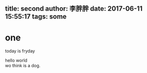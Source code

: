 title: second
author: 李胖胖
date: 2017-06-11 15:55:17
tags: some
---
# one
today is fryday

hello world  
wo think is a dog.
